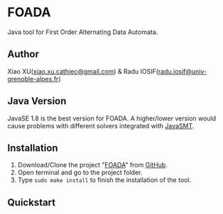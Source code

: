 # FOADA

Java tool for First Order Alternating Data Automata.

## Author
Xiao XU(xiao.xu.cathiec@gmail.com) & Radu IOSIF(radu.iosif@univ-grenoble-alpes.fr)

## Java Version
JavaSE 1.8 is the best version for FOADA. A higher/lower version would cause problems with different solvers integrated with [JavaSMT](https://github.com/sosy-lab/java-smt).

## Installation
1. Download/Clone the project "[FOADA](https://github.com/cathiec/FOADA)" from [GitHub](https://github.com).
2. Open terminal and go to the project folder.
3. Type ``` sudo make install ``` to finish the installation of the tool.

## Quickstart
